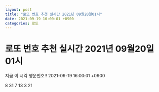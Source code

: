 ```yaml
---
layout: post
title: "로또 번호 추천 실시간 2021년 09월20일01시"
date: 2021-09-19 16:00:01 +0900
categories: 로또
---
```


# 로또 번호 추천 실시간 2021년 09월20일01시

지금 이 시각 행운번호!! 2021-09-19 16:00:01 +0900

 8  31  7  13  3  21 

